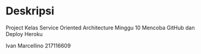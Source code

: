 # Deskripsi
Project Kelas Service Oriented Architecture Minggu 10 
Mencoba GitHub dan Deploy Heroku 

Ivan Marcellino 
217116609 
